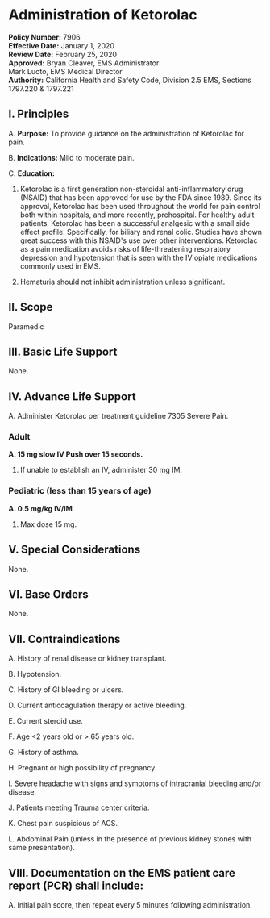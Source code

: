# Administration of Ketorolac

**Policy Number:** 7906  
**Effective Date:** January 1, 2020  
**Review Date:** February 25, 2020  
**Approved:** Bryan Cleaver, EMS Administrator  
Mark Luoto, EMS Medical Director  
**Authority:** California Health and Safety Code, Division 2.5 EMS, Sections 1797.220 & 1797.221

## I. Principles

A. **Purpose:** To provide guidance on the administration of Ketorolac for pain.

B. **Indications:** Mild to moderate pain.

C. **Education:**

1. Ketorolac is a first generation non-steroidal anti-inflammatory drug (NSAID) that has been approved for use by the FDA since 1989. Since its approval, Ketorolac has been used throughout the world for pain control both within hospitals, and more recently, prehospital. For healthy adult patients, Ketorolac has been a successful analgesic with a small side effect profile. Specifically, for biliary and renal colic. Studies have shown great success with this NSAID's use over other interventions. Ketorolac as a pain medication avoids risks of life-threatening respiratory depression and hypotension that is seen with the IV opiate medications commonly used in EMS.

2. Hematuria should not inhibit administration unless significant.

## II. Scope

Paramedic

## III. Basic Life Support

None.

## IV. Advance Life Support

A. Administer Ketorolac per treatment guideline 7305 Severe Pain.

### Adult

**A. 15 mg slow IV Push over 15 seconds.**

1. If unable to establish an IV, administer 30 mg IM.

### Pediatric (less than 15 years of age)

**A. 0.5 mg/kg IV/IM**

1. Max dose 15 mg.

## V. Special Considerations

None.

## VI. Base Orders

None.

## VII. Contraindications

A. History of renal disease or kidney transplant.

B. Hypotension.

C. History of GI bleeding or ulcers.

D. Current anticoagulation therapy or active bleeding.

E. Current steroid use.

F. Age <2 years old or > 65 years old.

G. History of asthma.

H. Pregnant or high possibility of pregnancy.

I. Severe headache with signs and symptoms of intracranial bleeding and/or disease.

J. Patients meeting Trauma center criteria.

K. Chest pain suspicious of ACS.

L. Abdominal Pain (unless in the presence of previous kidney stones with same presentation).

## VIII. Documentation on the EMS patient care report (PCR) shall include:

A. Initial pain score, then repeat every 5 minutes following administration.



